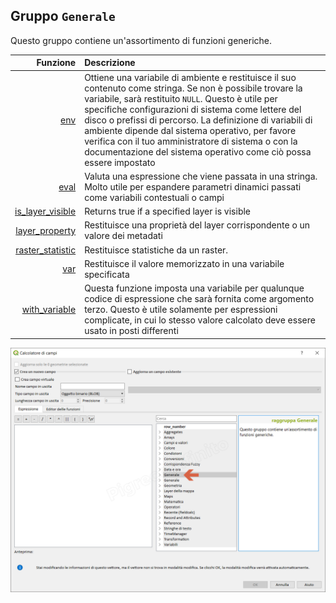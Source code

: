 ## Gruppo `Generale`

Questo gruppo contiene un'assortimento di funzioni generiche.

| Funzione  | Descrizione|
|----------:|:-----------|
|[env](env.md)|	Ottiene una variabile di ambiente e restituisce il suo contenuto come stringa. Se non è possibile trovare la variabile, sarà restituito `NULL`. Questo è utile per specifiche configurazioni di sistema come lettere del disco o prefissi di percorso. La definizione di variabili di ambiente dipende dal sistema operativo, per favore verifica con il tuo amministratore di sistema o con la documentazione del sistema operativo come ciò possa essere impostato|
|[eval](eval.md)|Valuta una espressione che viene passata in una stringa. Molto utile per espandere parametri dinamici passati come variabili contestuali o campi|
|[is_layer_visible](is_layer_visible.md)|Returns true if a specified layer is visible|
|[layer_property](layer_property.md)|Restituisce una proprietà del layer corrispondente o un valore dei metadati|
|[raster_statistic](raster_statistic.md)|Restituisce statistiche da un raster.|
|[var](var.md)|	Restituisce il valore memorizzato in una variabile specificata|
|[with_variable](with_variable.md)|Questa funzione imposta una variabile per qualunque codice di espressione che sarà fornita come argomento terzo. Questo è utile solamente per espressioni complicate, in cui lo stesso valore calcolato deve essere usato in posti differenti|

![](/img/generale/gruppo_generale1.png)
